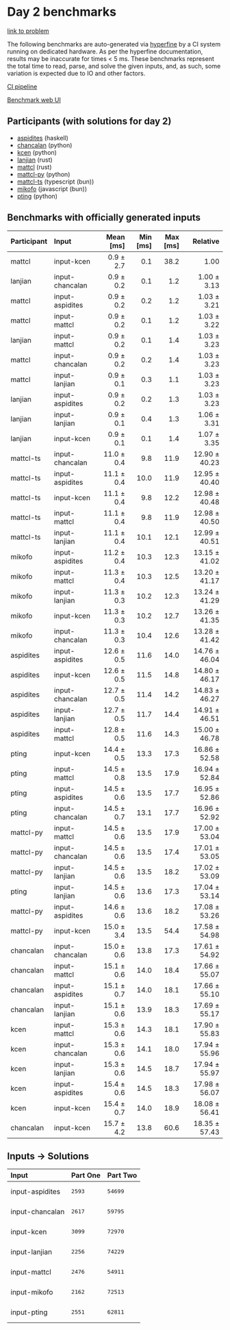 # Day 2 benchmarks

[link to problem](https://adventofcode.com/2023/day/2)

The following benchmarks are auto-generated via
[hyperfine](https://github.com/sharkdp/hyperfine) by a CI system running on
dedicated hardware. As per the hyperfine documentation, results may be
inaccurate for times < 5 ms. These benchmarks represent the total time to read,
parse, and solve the given inputs, and, as such, some variation is expected due
to IO and other factors.

[CI pipeline](http://ci.papercode.net:8080/teams/main/pipelines/aoc2023)

[Benchmark web UI](https://aoc.ancalagon.black)


## Participants (with solutions for day 2)

- [aspidites](https://github.com/aspidites/aoc2023) (haskell)
- [chancalan](https://github.com/chancalan/aoc2023) (python)
- [kcen](https://github.com/kcen/aoc2023) (python)
- [lanjian](https://github.com/lanjian/aoc-2023) (rust)
- [mattcl](https://github.com/mattcl/aoc2023) (rust)
- [mattcl-py](https://github.com/mattcl/aoc2023-py) (python)
- [mattcl-ts](https://github.com/mattcl/aoc2023-js) (typescript (bun))
- [mikofo](https://github.com/mikofo/advent-of-code-2023) (javascript (bun))
- [pting](https://github.com/pting/aoc2023) (python)


## Benchmarks with officially generated inputs

| Participant | Input | Mean [ms] | Min [ms] | Max [ms] | Relative |
|:---|:---|---:|---:|---:|---:|
| mattcl | input-kcen | 0.9 ± 2.7 | 0.1 | 38.2 | 1.00 |
| lanjian | input-chancalan | 0.9 ± 0.2 | 0.1 | 1.2 | 1.00 ± 3.13 |
| mattcl | input-aspidites | 0.9 ± 0.2 | 0.2 | 1.2 | 1.03 ± 3.21 |
| mattcl | input-mattcl | 0.9 ± 0.2 | 0.1 | 1.2 | 1.03 ± 3.22 |
| lanjian | input-mattcl | 0.9 ± 0.2 | 0.1 | 1.4 | 1.03 ± 3.23 |
| mattcl | input-chancalan | 0.9 ± 0.2 | 0.2 | 1.4 | 1.03 ± 3.23 |
| mattcl | input-lanjian | 0.9 ± 0.1 | 0.3 | 1.1 | 1.03 ± 3.23 |
| lanjian | input-aspidites | 0.9 ± 0.2 | 0.2 | 1.3 | 1.03 ± 3.23 |
| lanjian | input-lanjian | 0.9 ± 0.1 | 0.4 | 1.3 | 1.06 ± 3.31 |
| lanjian | input-kcen | 0.9 ± 0.1 | 0.1 | 1.4 | 1.07 ± 3.35 |
| mattcl-ts | input-chancalan | 11.0 ± 0.4 | 9.8 | 11.9 | 12.90 ± 40.23 |
| mattcl-ts | input-aspidites | 11.1 ± 0.4 | 10.0 | 11.9 | 12.95 ± 40.40 |
| mattcl-ts | input-kcen | 11.1 ± 0.4 | 9.8 | 12.2 | 12.98 ± 40.48 |
| mattcl-ts | input-mattcl | 11.1 ± 0.4 | 9.8 | 11.9 | 12.98 ± 40.50 |
| mattcl-ts | input-lanjian | 11.1 ± 0.4 | 10.1 | 12.1 | 12.99 ± 40.51 |
| mikofo | input-aspidites | 11.2 ± 0.4 | 10.3 | 12.3 | 13.15 ± 41.02 |
| mikofo | input-mattcl | 11.3 ± 0.4 | 10.3 | 12.5 | 13.20 ± 41.17 |
| mikofo | input-lanjian | 11.3 ± 0.3 | 10.2 | 12.3 | 13.24 ± 41.29 |
| mikofo | input-kcen | 11.3 ± 0.3 | 10.2 | 12.7 | 13.26 ± 41.35 |
| mikofo | input-chancalan | 11.3 ± 0.3 | 10.4 | 12.6 | 13.28 ± 41.42 |
| aspidites | input-aspidites | 12.6 ± 0.5 | 11.6 | 14.0 | 14.76 ± 46.04 |
| aspidites | input-kcen | 12.6 ± 0.5 | 11.5 | 14.8 | 14.80 ± 46.17 |
| aspidites | input-chancalan | 12.7 ± 0.5 | 11.4 | 14.2 | 14.83 ± 46.27 |
| aspidites | input-lanjian | 12.7 ± 0.5 | 11.7 | 14.4 | 14.91 ± 46.51 |
| aspidites | input-mattcl | 12.8 ± 0.5 | 11.6 | 14.3 | 15.00 ± 46.78 |
| pting | input-kcen | 14.4 ± 0.5 | 13.3 | 17.3 | 16.86 ± 52.58 |
| pting | input-mattcl | 14.5 ± 0.8 | 13.5 | 17.9 | 16.94 ± 52.84 |
| pting | input-aspidites | 14.5 ± 0.6 | 13.5 | 17.7 | 16.95 ± 52.86 |
| pting | input-chancalan | 14.5 ± 0.7 | 13.1 | 17.7 | 16.96 ± 52.92 |
| mattcl-py | input-mattcl | 14.5 ± 0.6 | 13.5 | 17.9 | 17.00 ± 53.04 |
| mattcl-py | input-chancalan | 14.5 ± 0.6 | 13.5 | 17.4 | 17.01 ± 53.05 |
| mattcl-py | input-lanjian | 14.5 ± 0.6 | 13.5 | 18.2 | 17.02 ± 53.09 |
| pting | input-lanjian | 14.5 ± 0.6 | 13.6 | 17.3 | 17.04 ± 53.14 |
| mattcl-py | input-aspidites | 14.6 ± 0.6 | 13.6 | 18.2 | 17.08 ± 53.26 |
| mattcl-py | input-kcen | 15.0 ± 3.4 | 13.5 | 54.4 | 17.58 ± 54.98 |
| chancalan | input-chancalan | 15.0 ± 0.6 | 13.8 | 17.3 | 17.61 ± 54.92 |
| chancalan | input-mattcl | 15.1 ± 0.6 | 14.0 | 18.4 | 17.66 ± 55.07 |
| chancalan | input-aspidites | 15.1 ± 0.7 | 14.0 | 18.1 | 17.66 ± 55.10 |
| chancalan | input-lanjian | 15.1 ± 0.6 | 13.9 | 18.3 | 17.69 ± 55.17 |
| kcen | input-mattcl | 15.3 ± 0.6 | 14.3 | 18.1 | 17.90 ± 55.83 |
| kcen | input-chancalan | 15.3 ± 0.6 | 14.1 | 18.0 | 17.94 ± 55.96 |
| kcen | input-lanjian | 15.3 ± 0.6 | 14.5 | 18.7 | 17.94 ± 55.97 |
| kcen | input-aspidites | 15.4 ± 0.6 | 14.5 | 18.3 | 17.98 ± 56.07 |
| kcen | input-kcen | 15.4 ± 0.7 | 14.0 | 18.9 | 18.08 ± 56.41 |
| chancalan | input-kcen | 15.7 ± 4.2 | 13.8 | 60.6 | 18.35 ± 57.43 |


## Inputs -> Solutions

| Input | Part One | Part Two |
|:---|:---|:---|
|input-aspidites|<pre>2593</pre>|<pre>54699</pre>|
|input-chancalan|<pre>2617</pre>|<pre>59795</pre>|
|input-kcen|<pre>3099</pre>|<pre>72970</pre>|
|input-lanjian|<pre>2256</pre>|<pre>74229</pre>|
|input-mattcl|<pre>2476</pre>|<pre>54911</pre>|
|input-mikofo|<pre>2162</pre>|<pre>72513</pre>|
|input-pting|<pre>2551</pre>|<pre>62811</pre>|